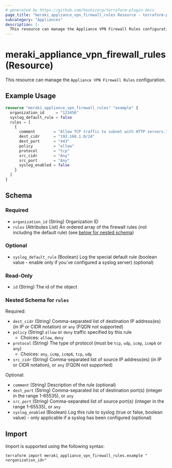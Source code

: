 ```yaml
---
# generated by https://github.com/hashicorp/terraform-plugin-docs
page_title: "meraki_appliance_vpn_firewall_rules Resource - terraform-provider-meraki"
subcategory: "Appliances"
description: |-
  This resource can manage the Appliance VPN Firewall Rules configuration.
---
```


# meraki_appliance_vpn_firewall_rules (Resource)

This resource can manage the `Appliance VPN Firewall Rules` configuration.

## Example Usage

```terraform
resource "meraki_appliance_vpn_firewall_rules" "example" {
  organization_id     = "123456"
  syslog_default_rule = false
  rules = [
    {
      comment        = "Allow TCP traffic to subnet with HTTP servers."
      dest_cidr      = "192.168.1.0/24"
      dest_port      = "443"
      policy         = "allow"
      protocol       = "tcp"
      src_cidr       = "Any"
      src_port       = "Any"
      syslog_enabled = false
    }
  ]
}
```

<!-- schema generated by tfplugindocs -->
## Schema

### Required

- `organization_id` (String) Organization ID
- `rules` (Attributes List) An ordered array of the firewall rules (not including the default rule) (see [below for nested schema](#nestedatt--rules))

### Optional

- `syslog_default_rule` (Boolean) Log the special default rule (boolean value - enable only if you`ve configured a syslog server) (optional)

### Read-Only

- `id` (String) The id of the object

<a id="nestedatt--rules"></a>
### Nested Schema for `rules`

Required:

- `dest_cidr` (String) Comma-separated list of destination IP address(es) (in IP or CIDR notation) or `any` (FQDN not supported)
- `policy` (String) `allow` or `deny` traffic specified by this rule
  - Choices: `allow`, `deny`
- `protocol` (String) The type of protocol (must be `tcp`, `udp`, `icmp`, `icmp6` or `any`)
  - Choices: `any`, `icmp`, `icmp6`, `tcp`, `udp`
- `src_cidr` (String) Comma-separated list of source IP address(es) (in IP or CIDR notation), or `any` (FQDN not supported)

Optional:

- `comment` (String) Description of the rule (optional)
- `dest_port` (String) Comma-separated list of destination port(s) (integer in the range 1-65535), or `any`
- `src_port` (String) Comma-separated list of source port(s) (integer in the range 1-65535), or `any`
- `syslog_enabled` (Boolean) Log this rule to syslog (true or false, boolean value) - only applicable if a syslog has been configured (optional)

## Import

Import is supported using the following syntax:

```shell
terraform import meraki_appliance_vpn_firewall_rules.example "<organization_id>"
```
